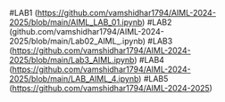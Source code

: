 #LAB1 (https://github.com/vamshidhar1794/AIML-2024-2025/blob/main/AIML_LAB_01.ipynb)
#LAB2 (github.com/vamshidhar1794/AIML-2024-2025/blob/main/Lab02_AIML_.ipynb)
#LAB3 (https://github.com/vamshidhar1794/AIML-2024-2025/blob/main/Lab3_AIML.ipynb)
#LAB4 (https://github.com/vamshidhar1794/AIML-2024-2025/blob/main/LAB_AIML_4.ipynb)
#LAB5 (https://github.com/vamshidhar1794/AIML-2024-2025)
